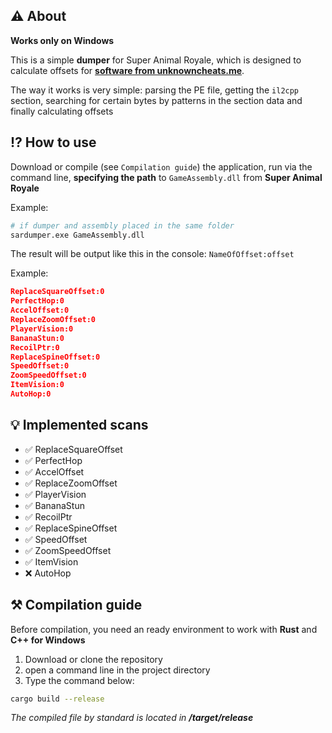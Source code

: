 ## ⚠️ About
**Works only on Windows**

This is a simple **dumper** for Super Animal Royale, which is designed to calculate offsets for [**software from unknowncheats.me**](https://www.unknowncheats.me/forum/other-games/465314-super-animal-royale-hack.html).

The way it works is very simple: parsing the PE file, getting the `il2cpp` section, searching for certain bytes by patterns in the section data and finally calculating offsets

## ⁉️ How to use
Download or compile (see `Compilation guide`) the application, run via the command line, **specifying the path** to `GameAssembly.dll` from **Super Animal Royale**

Example:
```bash
# if dumper and assembly placed in the same folder
sardumper.exe GameAssembly.dll
```

The result will be output like this in the console: ``NameOfOffset:offset``

Example:
```json
ReplaceSquareOffset:0
PerfectHop:0
AccelOffset:0
ReplaceZoomOffset:0
PlayerVision:0
BananaStun:0
RecoilPtr:0
ReplaceSpineOffset:0
SpeedOffset:0
ZoomSpeedOffset:0
ItemVision:0
AutoHop:0
```

## 💡 Implemented scans
- ✅ ReplaceSquareOffset
- ✅ PerfectHop
- ✅ AccelOffset
- ✅ ReplaceZoomOffset
- ✅ PlayerVision
- ✅ BananaStun
- ✅ RecoilPtr
- ✅ ReplaceSpineOffset
- ✅ SpeedOffset
- ✅ ZoomSpeedOffset
- ✅ ItemVision
- ❌ AutoHop

## ⚒️ Compilation guide
Before compilation, you need an ready environment to work with **Rust** and **C++ for Windows**

1. Download or clone the repository
2. open a command line in the project directory
3. Type the command below:
```bash
cargo build --release
```

*The compiled file by standard is located in **/target/release***
